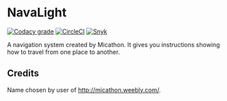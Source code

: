 # NavaLight

[![Codacy grade](https://img.shields.io/codacy/grade/49d5a0b6591c4ce68bbaa2f9c9cd4e14.svg)](https://www.codacy.com/app/Micathon3/NavaLight?utm_source=github.com&amp;utm_medium=referral&amp;utm_content=Micathon3/NavaLight&amp;utm_campaign=Badge_Grade)
[![CircleCI](https://circleci.com/gh/Micathon3/NavaLight.svg?style=shield)](https://circleci.com/gh/Micathon3/NavaLight)
[![Snyk](https://snyk.io/test/github/micathon3/navalight/badge.svg)](https://snyk.io/test/github/micathon3/navalight)

A navigation system created by Micathon. It gives you instructions showing how to travel from one place to another.

## Credits
Name chosen by user of http://micathon.weebly.com/.
